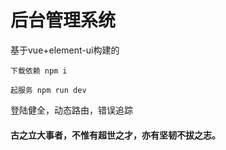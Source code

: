 # 后台管理系统
基于vue+element-ui构建的

```
下载依赖 npm i

起服务 npm run dev
```

登陆健全，动态路由，错误追踪

#### 古之立大事者，不惟有超世之才，亦有坚韧不拔之志。
